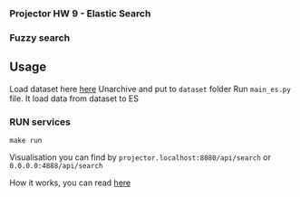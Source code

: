 ### Projector HW 9 - Elastic Search
### Fuzzy search
## Usage

Load dataset here [here](https://code.google.com/archive/p/wiki-links/downloads "dataset")
Unarchive and put to `dataset` folder
Run `main_es.py` file. It load data from dataset to ES

### RUN  services
```
make run
``` 

Visualisation you can find by `projector.localhost:8080/api/search`
or `0.0.0.0:4888/api/search`

How it works, you can read [here](https://dou.ua/lenta/columns/building-advanced-search-with-elasticsearch/ "fuzzy-search")
